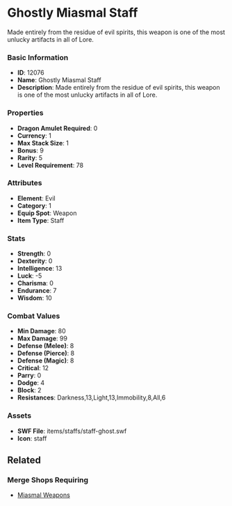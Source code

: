 # Ghostly Miasmal Staff

Made entirely from the residue of evil spirits, this weapon is one of the most unlucky artifacts in all of Lore. 

### Basic Information

- **ID**: 12076
- **Name**: Ghostly Miasmal Staff
- **Description**: Made entirely from the residue of evil spirits, this weapon is one of the most unlucky artifacts in all of Lore. 

### Properties

- **Dragon Amulet Required**: 0
- **Currency**: 1
- **Max Stack Size**: 1
- **Bonus**: 9
- **Rarity**: 5
- **Level Requirement**: 78

### Attributes

- **Element**: Evil
- **Category**: 1
- **Equip Spot**: Weapon
- **Item Type**: Staff

### Stats

- **Strength**: 0
- **Dexterity**: 0
- **Intelligence**: 13
- **Luck**: -5
- **Charisma**: 0
- **Endurance**: 7
- **Wisdom**: 10

### Combat Values

- **Min Damage**: 80
- **Max Damage**: 99
- **Defense (Melee)**: 8
- **Defense (Pierce)**: 8
- **Defense (Magic)**: 8
- **Critical**: 12
- **Parry**: 0
- **Dodge**: 4
- **Block**: 2
- **Resistances**: Darkness,13,Light,13,Immobility,8,All,6

### Assets

- **SWF File**: items/staffs/staff-ghost.swf
- **Icon**: staff

## Related

### Merge Shops Requiring

- [Miasmal Weapons](../merge-shops/85-miasmal-weapons.md)

